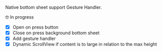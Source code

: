 Native bottom sheet support Gesture Handler.

🤓  In progress
- [x] Open on press button
- [x] Close on press background bottom sheet
- [x] Add gesture handler
- [x] Dynamic ScrollView if content is to large in relation to the max height 
